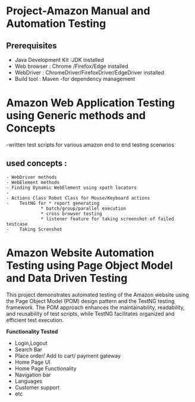# Project-Amazon Manual and Automation Testing

## Prerequisites

- Java Development Kit :JDK installed
- Web browser : Chrome /Firefox/Edge installed
- WebDriver : ChromeDriver/FirefoxDriver/EdgeDriver installed
- Build tool : Maven -for dependency management


# Amazon Web Application Testing using Generic methods and Concepts
-written test scripts for various amazon end to end testing scenarios
## used concepts :
    - WebDriver methods
    - WebElement methods
    - Finding Dynamic WebElement using xpath locators
    - 
    - Actions Class Robot Class for Mouse/Keyboard actions
    -    TestNG for * report generating
                 * batch/group/parallel execution
                 * cross browser testing
                 * listener feature for taking screenshot of failed testcase
    -    Taking Screnshot

# Amazon Website Automation Testing using Page Object Model and Data Driven Testing

This project demonstrates automated testing of the Amazon website using the Page Object Model (POM)
design pattern and the TestNG testing framework.
The POM approach enhances the maintainability, readability, and reusability of test scripts,
while TestNG facilitates organized and efficient test execution.

**Functionality Tested**
- Login,Logout
- Search Bar
- Place order/ Add to cart/ payment gateway
- Home Page UI
- Home Page Functionality
- Navigation bar
- Languages
- Customer support
- etc
